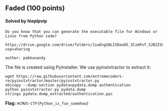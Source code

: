 ## Faded (100 points)

#### Solved by hieplpvip

```
Do you know that you can generate the executable file for Windows or Linux from Python code?

https://drive.google.com/drive/folders/1iwEngS8LISDao0S_SCzmPxf_SJB2ISCe?usp=sharing

author: pakkunandy
```

The file is created using PyInstaller. We use pyinstxtractor to extract it:

```shell
wget https://raw.githubusercontent.com/extremecoders-re/pyinstxtractor/master/pyinstxtractor.py
objcopy --dump-section pydata=pydata.dump authentication
python pyinstxtractor.py pydata.dump
strings pydata.dump_extracted/authentication.pyc
```

**Flag:** `HCMUS-CTF{Python_is_fun_somehow}`
